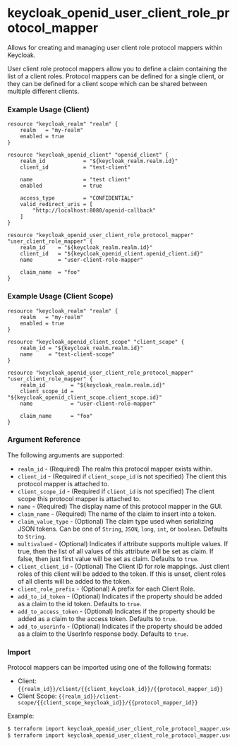 # keycloak_openid_user_client_role_protocol_mapper

Allows for creating and managing user client role protocol mappers within
Keycloak.

User client role protocol mappers allow you to define a claim containing the list of a client roles.
Protocol mappers can be defined for a single client, or they can
be defined for a client scope which can be shared between multiple different
clients.

### Example Usage (Client)

```hcl
resource "keycloak_realm" "realm" {
    realm   = "my-realm"
    enabled = true
}

resource "keycloak_openid_client" "openid_client" {
    realm_id            = "${keycloak_realm.realm.id}"
    client_id           = "test-client"

    name                = "test client"
    enabled             = true

    access_type         = "CONFIDENTIAL"
    valid_redirect_uris = [
        "http://localhost:8080/openid-callback"
    ]
}

resource "keycloak_openid_user_client_role_protocol_mapper" "user_client_role_mapper" {
    realm_id    = "${keycloak_realm.realm.id}"
    client_id   = "${keycloak_openid_client.openid_client.id}"
    name        = "user-client-role-mapper"

    claim_name  = "foo"
}
```

### Example Usage (Client Scope)

```hcl
resource "keycloak_realm" "realm" {
    realm   = "my-realm"
    enabled = true
}

resource "keycloak_openid_client_scope" "client_scope" {
    realm_id = "${keycloak_realm.realm.id}"
    name     = "test-client-scope"
}

resource "keycloak_openid_user_client_role_protocol_mapper" "user_client_role_mapper" {
    realm_id        = "${keycloak_realm.realm.id}"
    client_scope_id = "${keycloak_openid_client_scope.client_scope.id}"
    name            = "user-client-role-mapper"

    claim_name      = "foo"
}
```

### Argument Reference

The following arguments are supported:

- `realm_id` - (Required) The realm this protocol mapper exists within.
- `client_id` - (Required if `client_scope_id` is not specified) The client this protocol mapper is attached to.
- `client_scope_id` - (Required if `client_id` is not specified) The client scope this protocol mapper is attached to.
- `name` - (Required) The display name of this protocol mapper in the GUI.
- `claim_name` - (Required) The name of the claim to insert into a token.
- `claim_value_type` - (Optional) The claim type used when serializing JSON tokens. Can be one of `String`, `JSON`, `long`, `int`, or `boolean`. Defaults to `String`.
- `multivalued` - (Optional) Indicates if attribute supports multiple values. If true, then the list of all values of this attribute will be set as claim. If false, then just first value will be set as claim. Defaults to `true`.
- `client_client_id` - (Optional) The Client ID for role mappings. Just client roles of this client will be added to the token. If this is unset, client roles of all clients will be added to the token. 
- `client_role_prefix` - (Optional) A prefix for each Client Role.
- `add_to_id_token` - (Optional) Indicates if the property should be added as a claim to the id token. Defaults to `true`.
- `add_to_access_token` - (Optional) Indicates if the property should be added as a claim to the access token. Defaults to `true`.
- `add_to_userinfo` - (Optional) Indicates if the property should be added as a claim to the UserInfo response body. Defaults to `true`.

### Import

Protocol mappers can be imported using one of the following formats:
- Client: `{{realm_id}}/client/{{client_keycloak_id}}/{{protocol_mapper_id}}`
- Client Scope: `{{realm_id}}/client-scope/{{client_scope_keycloak_id}}/{{protocol_mapper_id}}`

Example:

```bash
$ terraform import keycloak_openid_user_client_role_protocol_mapper.user_client_role_mapper my-realm/client/a7202154-8793-4656-b655-1dd18c181e14/71602afa-f7d1-4788-8c49-ef8fd00af0f4
$ terraform import keycloak_openid_user_client_role_protocol_mapper.user_client_role_mapper my-realm/client-scope/b799ea7e-73ee-4a73-990a-1eafebe8e20a/71602afa-f7d1-4788-8c49-ef8fd00af0f4
```
